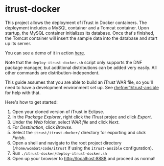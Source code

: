# itrust-docker

This project allows the deployment of iTrust in Docker containers. The deployment includes a MySQL container and a Tomcat container. Upon startup, the MySQL container initializes its database. Once that's finished, the Tomcat container will insert the sample data into the database and start up its server.

You can see a demo of it in action [here](https://youtu.be/u9OGvEWe3FA).

Note that the `deploy-itrust-docker.sh` script only supports the DNF package manager, but additional distributions can be added very easily. All other commands are distribution-independent.

This guide assumes that you are able to build an iTrust WAR file, so you'll need to have a development environment set up. See [rhefner1/itrust-ansible](https://github.com/rhefner1/itrust-ansible) for help with that.

Here's how to get started:

1. Open your cloned version of iTrust in Eclipse.
2. In the *Package Explorer*, right click the iTrust projec and click *Export*.
3. Under the *Web* folder, select *WAR file* and click *Next*.
4. For *Destination*, click *Browse*.
5. Select the `itrust/itrust-docker/` directory for exporting and click *Finish*.
6. Open a shell and navigate to the root project directory (`/home/wombat/code/itrust` if using the `itrust-ansible` configuration).
7. Run `./itrust-docker/deploy-itrust-docker.sh`
8. Open up your browser to <http://localhost:8888> and proceed as normal!
